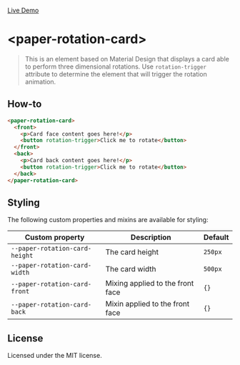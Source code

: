 
[Live Demo](https://tulinho.github.io/paper-rotation-card/paper-rotation-card/)

# &lt;paper-rotation-card&gt;

> This is an element based on Material Design that displays a card able to perform three dimensional rotations.
Use `rotation-trigger` attribute to determine the element that will trigger the rotation animation.

## How-to
```html
<paper-rotation-card>
  <front>
    <p>Card face content goes here!</p>
    <button rotation-trigger>Click me to rotate</button>
  </front>
  <back>
    <p>Card back content goes here!</p>
    <button rotation-trigger>Click me to rotate</button>
  </back>
</paper-rotation-card>
```
## Styling

The following custom properties and mixins are available for styling:


Custom property | Description | Default
----------------|-------------|----------
`--paper-rotation-card-height` | The card height | `250px`
`--paper-rotation-card-width` | The card width | `500px`
`--paper-rotation-card-front` | Mixing applied to the front face | `{}`
`--paper-rotation-card-back` | Mixin applied to the front face | `{}`


## License
Licensed under the MIT license.
